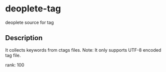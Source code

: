# deoplete-tag
deoplete source for tag

## Description

It collects keywords from ctags files.
Note: It only supports UTF-8 encoded tag file.

rank: 100

